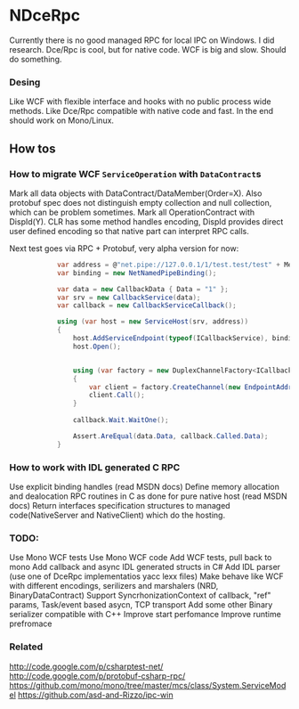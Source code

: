NDceRpc
=======
Currently there is no good managed RPC for local IPC on Windows. I did research. Dce/Rpc is cool, but for native code. WCF is big and slow. Should do something.

### Desing
Like WCF with flexible interface and hooks with no public process wide methods.
Like Dce/Rpc compatible with native code and fast.
In the end should work on Mono/Linux.

## How tos

### How to migrate WCF `ServiceOperation` with `DataContract`s
Mark all data objects with DataContract/DataMember(Order=X). Also protobuf spec does not distinguish empty collection and null collection, which can be problem sometimes.
Mark all OperationContract with DispId(Y). CLR has some method handles encoding, DispId provides direct user defined encoding so that native part can interpret RPC calls.

Next test goes via RPC + Protobuf, very alpha version for now:

```csharp
            var address = @"net.pipe://127.0.0.1/1/test.test/test" + MethodBase.GetCurrentMethod().Name;
            var binding = new NetNamedPipeBinding();

            var data = new CallbackData { Data = "1" };
            var srv = new CallbackService(data);
            var callback = new CallbackServiceCallback();

            using (var host = new ServiceHost(srv, address))
            {
                host.AddServiceEndpoint(typeof(ICallbackService), binding, address);
                host.Open();


                using (var factory = new DuplexChannelFactory<ICallbackService>(new InstanceContext(callback), binding))
                {
                    var client = factory.CreateChannel(new EndpointAddress(address));
                    client.Call();
                }
          
                callback.Wait.WaitOne();

                Assert.AreEqual(data.Data, callback.Called.Data);
            }
```

### How to work with IDL generated C RPC
Use explicit binding handles (read MSDN docs)
Define memory allocation and dealocation RPC routines in C as done for pure native host (read MSDN docs)
Return interfaces specification structures to managed code(NativeServer and NativeClient) which do the hosting.


### TODO:
Use Mono WCF tests
Use Mono WCF code
Add WCF tests, pull back to mono
Add callback and async IDL generated structs in C#
Add IDL parser (use one of DceRpc implementatios yacc lexx files)
Make behave like WCF with different encodings, serilizers and marshalers (NRD, BinaryDataContract)
Support SyncrhonizationContext of callback, "ref" params, Task/event based asycn, TCP transport
Add some other Binary serializer compatible with C++
Improve start perfomance
Improve runtime prefromace

### Related
http://code.google.com/p/csharptest-net/
http://code.google.com/p/protobuf-csharp-rpc/
https://github.com/mono/mono/tree/master/mcs/class/System.ServiceModel
https://github.com/asd-and-Rizzo/ipc-win